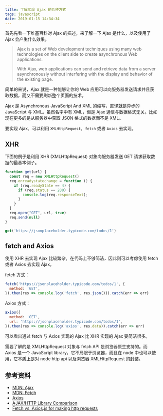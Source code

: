 ```yaml
---
title: 了解实现 Ajax 的几种方式
tags: javascript
date: 2019-01-15 14:34:34
---
```


首先先看一下维基百科对 Ajax 的描述，来了解一下 Ajax 是什么，以及使用了 Ajax 会产生什么效果。

> Ajax is a set of Web development techniques using many web technologies on the client side to create asynchronous Web applications.
>
> With Ajax, web applications can send and retrieve data from a server asynchronously without interfering with the display and behavior of the existing page.

简单的来说，Ajax 就是一种能够让你的 Web 应用可以向服务器发送请求并且获取数据，而又不需要刷新整个页面的技术。

Ajax 是 Asynchronous JavaScript And XML 的缩写，直译就是异步的 JavaScript 与 XML。虽然名字中有 XML，但是 Ajax 通信与数据格式无关。比如现在更多的是从服务器中获取 JSON 格式的数据而不是 XML。

要实现 Ajax，可以利用 `XMLHttpRequest`，`fetch` 或者 `Axios` 去实现。

## XHR

下面的例子是利用 XHR (XMLHttpRequest) 对象向服务器发送 GET 请求获取数据的最基本例子。

```js
function get(url) {
  const req = new XMLHttpRequest()
  req.onreadystatechange = function () {
    if (req.readyState == 4) {
      if (req.status == 200) {
        console.log(req.responseText);
      }
    }
  }
  req.open("GET", url, true)
  req.send(null)
}

get('https://jsonplaceholder.typicode.com/todos/1')
```

## fetch and Axios

使用 XHR 去实现 Ajax 比较繁杂，在代码上不够简洁，因此则可以考虑使用 fetch 或者 Axios 去实现 Ajax。

fetch 方式：

```js
fetch('https://jsonplaceholder.typicode.com/todos/1', {
  method: 'GET',
}).then(res => console.log('fetch', res.json())).catch(err => err)
```

Axios 方式：

```js
axios({
  method: 'GET',
  url: 'https://jsonplaceholder.typicode.com/todos/1',
}).then(res => console.log('axios', res.data)).catch(err => err)
```

可以看出通过 fetch 与 Axios 实现的 Ajax 比 XHR 实现的 Ajax 要简洁很多。

需要了解的是 XMLHttpRequest 对象与 fetch API 是浏览器原生支持的。而 Axios 是一个 JavaScript library，它不局限于浏览器，而且在 node 中也可以使用，它本质上是对 node http api 以及浏览器 XMLHttpRequest 的封装。

## 参考资料

- [MDN: Ajax](https://developer.mozilla.org/zh-CN/docs/Web/Guide/AJAX)
- [MDN: Fetch](https://developer.mozilla.org/zh-CN/docs/Web/API/Fetch_API/Using_Fetch)
- [Axios](https://github.com/axios/axios)
- [AJAX/HTTP Library Comparison](https://www.javascriptstuff.com/ajax-libraries/)
- [Fetch vs. Axios.js for making http requests](https://medium.com/@thejasonfile/fetch-vs-axios-js-for-making-http-requests-2b261cdd3af5)
